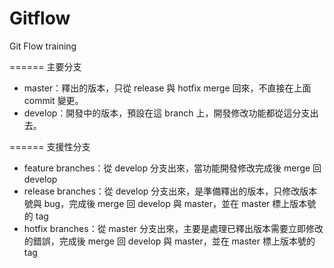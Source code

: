 # Gitflow
Git Flow training



======
主要分支
* master：釋出的版本，只從 release 與 hotfix merge  回來，不直接在上面 commit 變更。
* develop：開發中的版本，預設在這 branch 上，開發修改功能都從這分支出去。



======
支援性分支
* feature branches：從 develop 分支出來，當功能開發修改完成後 merge 回 develop
* release branches：從 develop 分支出來，是準備釋出的版本，只修改版本號與 bug，完成後 merge 回 develop 與 master，並在 master 標上版本號的 tag
* hotfix branches：從 master 分支出來，主要是處理已釋出版本需要立即修改的錯誤，完成後 merge 回 develop 與 master，並在 master 標上版本號的 tag